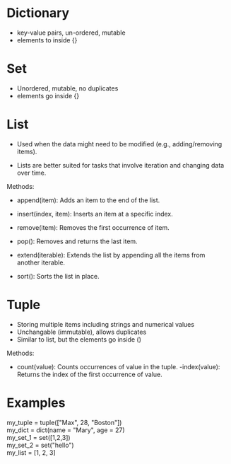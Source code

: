 
# Dictionary
- key-value pairs, un-ordered, mutable
- elements to inside {}

# Set
- Unordered, mutable, no duplicates
- elements go inside {}

# List
- Used when the data might need to be modified (e.g., adding/removing items).

- Lists are better suited for tasks that involve iteration and changing data over time.

Methods:

- append(item): Adds an item to the end of the list.

- insert(index, item): Inserts an item at a specific index.

- remove(item): Removes the first occurrence of item.

- pop(): Removes and returns the last item.

- extend(iterable): Extends the list by appending all the items from another iterable.

- sort(): Sorts the list in place.

# Tuple
- Storing multiple items including strings and numerical values
- Unchangable (immutable), allows duplicates
- Similar to list, but the elements go inside ()

Methods:
- count(value): Counts occurrences of value in the tuple.
 -index(value): Returns the index of the first occurrence of value.

# Examples
my_tuple = tuple(["Max", 28, "Boston"])  
my_dict = dict(name = "Mary", age = 27)  
my_set_1 = set([1,2,3])  
my_set_2 = set("hello")  
my_list = [1, 2, 3]
